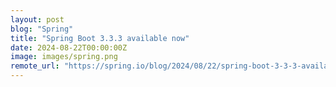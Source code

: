 ```yaml
---
layout: post
blog: "Spring"
title: "Spring Boot 3.3.3 available now"
date: 2024-08-22T00:00:00Z
image: images/spring.png
remote_url: "https://spring.io/blog/2024/08/22/spring-boot-3-3-3-available-now"
---
```

